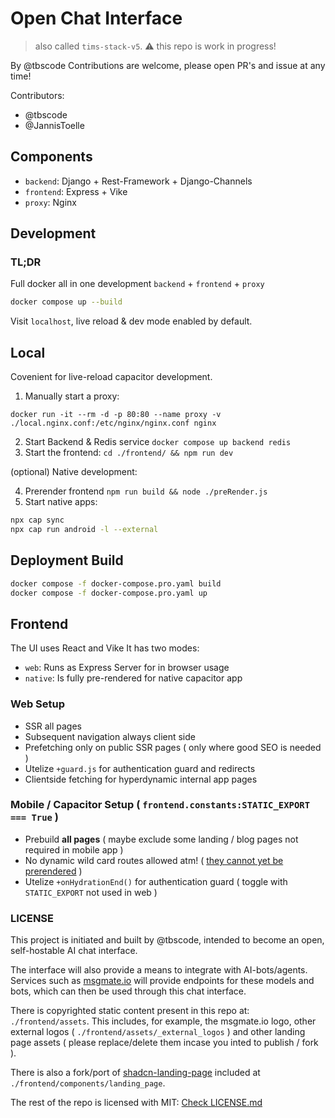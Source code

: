 # Open Chat Interface

> also called `tims-stack-v5`.
> :warning: this repo is work in progress!

By @tbscode
Contributions are welcome, please open PR's and issue at any time!

Contributors:
- @tbscode
- @JannisToelle

## Components

- `backend`: Django + Rest-Framework + Django-Channels
- `frontend`: Express + Vike
- `proxy`: Nginx

## Development

### TL;DR

Full docker all in one development `backend` + `frontend` + `proxy`

```bash
docker compose up --build
```

Visit `localhost`, live reload & dev mode enabled by default.

## Local

Covenient for live-reload capacitor development.

1. Manually start a proxy:

`docker run -it --rm -d -p 80:80 --name proxy -v ./local.nginx.conf:/etc/nginx/nginx.conf nginx`

2. Start Backend & Redis service `docker compose up backend redis`
3. Start the frontend: `cd ./frontend/ && npm run dev`

(optional) Native development:

4. Prerender frontend `npm run build && node ./preRender.js`
5. Start native apps:

```bash
npx cap sync
npx cap run android -l --external
```

## Deployment Build

```bash
docker compose -f docker-compose.pro.yaml build
docker compose -f docker-compose.pro.yaml up
```

## Frontend

The UI uses React and Vike It has two modes:

- `web`: Runs as Express Server for in browser usage
- `native`: Is fully pre-rendered for native capacitor app

### Web Setup

- SSR all pages
- Subsequent navigation always client side
- Prefetching only on public SSR pages ( only where good SEO is needed )
- Utelize `+guard.js` for authentication guard and redirects
- Clientside fetching for hyperdynamic internal app pages

### Mobile / Capacitor Setup ( `frontend.constants:STATIC_EXPORT === True` )

- Prebuild **all pages** ( maybe exclude some landing / blog pages not required in mobile app )
- No dynamic wild card routes allowed atm! ( [they cannot yet be prerendered](https://github.com/vikejs/vike/issues/1476) )
- Utelize `+onHydrationEnd()` for authentication guard ( toggle with `STATIC_EXPORT` not used in web )

### LICENSE

This project is initiated and built by @tbscode, intended to become an open, self-hostable AI chat interface.

The interface will also provide a means to integrate with AI-bots/agents. Services such as [msgmate.io](https://msgmate.io) will provide endpoints for these models and bots, which can then be used through this chat interface.

There is copyrighted static content present in this repo at: `./frontend/assets`. This includes, for example, the msgmate.io logo, other external logos ( `./frontend/assets/_external_logos` ) and other landing page assets ( please replace/delete them incase you inted to publish / fork ).

There is also a fork/port of [shadcn-landing-page](https://github.com/leoMirandaa/shadcn-landing-page/tree/main) included at `./frontend/components/landing_page`.

The rest of the repo is licensed with MIT: [Check LICENSE.md](./LICENSE.md)